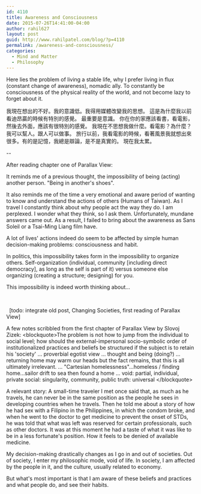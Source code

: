 ```yaml
---
id: 4110
title: Awareness and Consciousness
date: 2015-07-26T14:41:00-04:00
author: rahil627
layout: post
guid: http://www.rahilpatel.com/blog/?p=4110
permalink: /awareness-and-consciousness/
categories:
  - Mind and Matter
  - Philosophy
---
```

Here lies the problem of living a stable life, why I prefer living in flux (constant change of awareness), nomadic ally. To constantly be consciousness of the physical reality of the world, and not become lazy to forget about it.

我現在想出的不好。我的意識低。我得用媒體改變我的思想。
這是為什麼我以前看迪昂贏的時候有特別的感覺。
最重要是意識。
你在你的家應該看書，看電影，然後去外面，應該有很特別的感覺。
我現在不思想我做什麼。看電影？為什麼？我可以幫人。跟人可以做事。
旅行以前，我看電影的時候，看著風景我就想出來很多。有的是記憶，我總是辯論，是不是真實的。
現在我太累。

--

After reading chapter one of Parallax View:

It reminds me of a previous thought, the impossibility of being (acting) another person. "Being in another's shoes".

It also reminds me of the time a very emotional and aware period of wanting to know and understand the actions of others (Humans of Taiwan). As I travel I constantly think about why people act the way they do. I am perplexed. I wonder what they think, so I ask them. Unfortunately, mundane answers came out. As a result, I failed to bring about the awareness as Sans Soleil or a Tsai-Ming Liang film have.

A lot of lives' actions indeed do seem to be affected by simple human decision-making problems: consciousness and habit.

In politics, this impossibility takes form in the impossibility to organize others. Self-organization (individual, community [including direct democracy], as long as the self is part of it) versus someone else organizing (creating a structure; designing) for you.

This impossibility is indeed worth thinking about...


&nbsp;

&nbsp;
[todo: integrate old post, Changing Societies, first reading of Parallax View]

A few notes scribbled from the first chapter of Parallax View by Slovoj Zizek:
&lt;blockquote&gt;The problem is not how to jump from the individual to social level; how should the external-impersonal socio-symbolic order of institutionalized practices and beliefs be structured if the subject is to retain his 'society'
...
proverbial egotist view
...
thought and being (doing?)
...
returning home may warm our heads but the fact remains, that this is all ultimately irrelevant.
...
"Cartesian homelessness"...homeless / finding home...sailor drift to sea then found a home
...
void: partial, individual, private
social: singularity, community, public
truth: universal
&lt;/blockquote&gt;

A relevant story:
A small-time traveler I met once said that, as much as he travels, he can never be in the same position as the people he sees in developing countries when he travels. Then he told me about a story of how he had sex with a Filipino in the Philippines, in which the condom broke, and when he went to the doctor to get medicine to prevent the onset of STDs, he was told that what was left was reserved for certain professionals, such as other doctors. It was at this moment he had a taste of what it was like to be in a less fortunate's position. How it feels to be denied of available medicine.

My decision-making drastically changes as I go in and out of societies. Out of society, I enter my philosophic mode, void of life. In society, I am affected by the people in it, and the culture, usually related to economy.

But what's most important is that I am aware of these beliefs and practices and what people do, and see their habits.